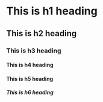 # This is h1 heading
## This is h2 heading
### This is h3 heading
#### This is h4 heading
#### This is h5 heading
##### This is h6 heading
